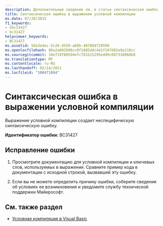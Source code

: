 ```yaml
---
description: Дополнительные сведения см. в статье синтаксическая ошибка в выражении условной компиляции.
title: Синтаксическая ошибка в выражении условной компиляции
ms.date: 07/20/2015
f1_keywords:
- vbc31427
- bc31427
helpviewer_keywords:
- BC31427
ms.assetid: 5da3e4ec-5c20-4559-a68b-487884f20598
ms.openlocfilehash: 80a2a092b98cc0f1805ddc4d1f107683a9a118cc
ms.sourcegitcommit: 10e719780594efc781b15295e499c66f316068b8
ms.translationtype: MT
ms.contentlocale: ru-RU
ms.lasthandoff: 02/14/2021
ms.locfileid: "100471894"
---
```

# <a name="syntax-error-in-conditional-compilation-expression"></a>Синтаксическая ошибка в выражении условной компиляции

Выражение условной компиляции создает неспецифическую синтаксическую ошибку.  
  
 **Идентификатор ошибки:** BC31427  
  
## <a name="to-correct-this-error"></a>Исправление ошибки  
  
1. Просмотрите документацию для условной компиляции и ключевых слов, используемых в выражении. Сравните пример кода в документации с исходной строкой, вызвавшей эту ошибку.  
  
2. Если вы не можете определить причину ошибки, соберите сведения об условиях ее возникновения и уведомите службу технической поддержки Майкрософт.  
  
## <a name="see-also"></a>См. также раздел

- [Условная компиляция в Visual Basic](../programming-guide/program-structure/conditional-compilation.md)
